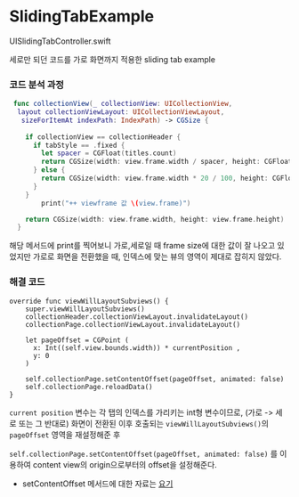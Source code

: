 # SlidingTabExample
UISlidingTabController.swift

세로만 되던 코드를 가로 화면까지 적용한 sliding tab example

### 코드 분석 과정 
``` swift
 func collectionView(_ collectionView: UICollectionView,
  layout collectionViewLayout: UICollectionViewLayout,
   sizeForItemAt indexPath: IndexPath) -> CGSize {
   
    if collectionView == collectionHeader {
      if tabStyle == .fixed {
        let spacer = CGFloat(titles.count)
        return CGSize(width: view.frame.width / spacer, height: CGFloat(heightHeader))
      } else {
        return CGSize(width: view.frame.width * 20 / 100, height: CGFloat(heightHeader))
      }
    }
		print("++ viewframe 값 \(view.frame)")

    return CGSize(width: view.frame.width, height: view.frame.height)
  }
```

해당 메서드에 print를 찍어보니 가로,세로일 때 frame size에 대한 값이 잘 나오고 있었지만 가로로 화면을 전환했을 때, 인덱스에 맞는 뷰의 영역이 제대로 잡히지 않았다. 







### 해결 코드

~~~
override func viewWillLayoutSubviews() {
    super.viewWillLayoutSubviews()
    collectionHeader.collectionViewLayout.invalidateLayout()
    collectionPage.collectionViewLayout.invalidateLayout()
    
    let pageOffset = CGPoint (
      x: Int((self.view.bounds.width)) * currentPosition ,
      y: 0
    )
    
    self.collectionPage.setContentOffset(pageOffset, animated: false)
    self.collectionPage.reloadData()
}
~~~
`current position` 변수는 각 탭의 인덱스를 가리키는 int형 변수이므로, (가로 -> 세로 또는 그 반대로) 화면이 전환된 이후 호출되는 `viewWillLayoutSubviews()`의 `pageOffset` 영역을 재설정해준 후

`self.collectionPage.setContentOffset(pageOffset, animated: false)`
를 이용하여 content view의 origin으로부터의 offset을 설정해준다. 



* setContentOffset 메서드에 대한 자료는 [ 요기 ](https://developer.apple.com/documentation/uikit/uiscrollview/1619400-setcontentoffset“appleDoc”) 


 
 
   
  